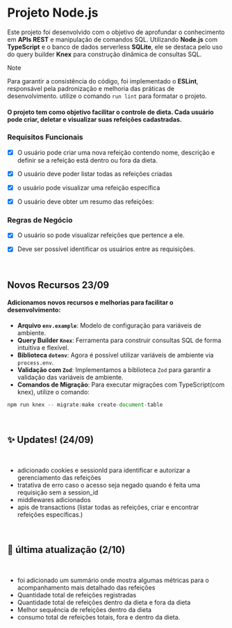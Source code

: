 <h1>Projeto Node.js</h1> <p>Este projeto foi desenvolvido com o objetivo de aprofundar o conhecimento em <strong>APIs REST</strong> e manipulação de comandos SQL.
 Utilizando <strong>Node.js</strong> com <strong>TypeScript</strong> e o banco de dados serverless <strong>SQLite</strong>,
 ele se destaca pelo uso do query builder <strong>Knex</strong> para construção dinâmica de consultas SQL.

>[!NOTE]
>Para garantir a consistência do código, foi implementado o **ESLint**, responsável pela padronização e melhoria das práticas de desenvolvimento. utilize o comando `run lint` para formatar o projeto.

<h4>O projeto tem como objetivo facilitar o controle de dieta. Cada usuário pode criar, deletar e visualizar suas refeições cadastradas.</h4>

<h3> Requisitos Funcionais </h3>

- [x] O usuário pode criar uma nova refeição contendo nome, descrição e definir se a refeição está dentro ou fora da dieta.
- [x] O usuário deve poder listar todas as refeições criadas
- [x] o usuário pode visualizar uma refeição específica
- [x] O usuário deve obter um resumo das refeições:


<h3> Regras de Negócio </h3>

- [x] O usuário so pode visualizar refeições que pertence a ele.
- [x] Deve ser possível identificar os usuários entre as requisições.
 
  </br>
<h2>Novos Recursos 23/09</h2>
<h4>Adicionamos novos recursos e melhorias para facilitar o desenvolvimento:</h4>

- **Arquivo `env.example`**: Modelo de configuração para variáveis de ambiente.
- **Query Builder `Knex`**: Ferramenta para construir consultas SQL de forma intuitiva e flexível.
- **Biblioteca `dotenv`**: Agora é possível utilizar variáveis de ambiente via `process.env`.
- **Validação com `Zod`**: Implementamos a biblioteca `Zod` para garantir a validação das variáveis de ambiente.
- **Comandos de Migração**: Para executar migrações com TypeScript(com knex), utilize o comando:
```javascript
npm run knex -- migrate:make create-document-table
```
</br>
<h2> ✨ Updates! (24/09) </h2> 
</br>

- adicionado cookies e sessionId para identificar e autorizar a gerenciamento das refeições
- tratativa de erro caso o acesso seja negado quando é feita uma requisição sem a session_id
- middlewares adicionados
- apis de transactions (listar todas as refeições, criar e encontrar refeições específicas.)

</br>
<h2> 🔔 última atualização  (2/10) </h2>
</br>

- foi adicionado um summário onde mostra algumas métricas para o acompanhamento mais detalhado das refeições
- Quantidade total de refeições registradas
- Quantidade total de refeições dentro da dieta e fora da dieta
- Melhor sequência de refeições dentro da dieta
- consumo total de refeições totais, fora e dentro da dieta.

  
